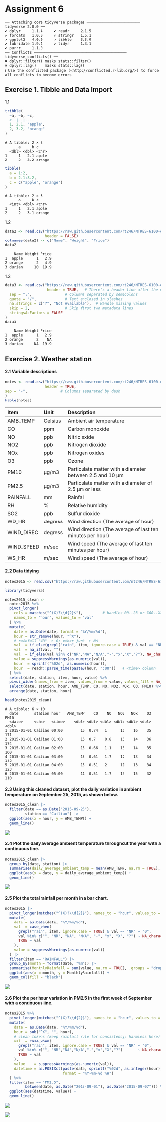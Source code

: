 # Assignment 6


    ── Attaching core tidyverse packages ──────────────────────── tidyverse 2.0.0 ──
    ✔ dplyr     1.1.4     ✔ readr     2.1.5
    ✔ forcats   1.0.0     ✔ stringr   1.5.1
    ✔ ggplot2   4.0.0     ✔ tibble    3.3.0
    ✔ lubridate 1.9.4     ✔ tidyr     1.3.1
    ✔ purrr     1.1.0     
    ── Conflicts ────────────────────────────────────────── tidyverse_conflicts() ──
    ✖ dplyr::filter() masks stats::filter()
    ✖ dplyr::lag()    masks stats::lag()
    ℹ Use the conflicted package (<http://conflicted.r-lib.org/>) to force all conflicts to become errors

## Exercise 1. Tibble and Data Import

1.1

``` r
tribble(
  ~a, ~b, ~c,
  #--|--|----
  1, 2.1, "apple",
  2, 3.2, "orange"
)
```

    # A tibble: 2 × 3
          a     b c     
      <dbl> <dbl> <chr> 
    1     1   2.1 apple 
    2     2   3.2 orange

``` r
tibble(
  a = 1:2,
  b = 2.1:3.2,
  c = c("apple", "orange")
)
```

    # A tibble: 2 × 3
          a     b c     
      <int> <dbl> <chr> 
    1     1   2.1 apple 
    2     2   3.1 orange

1.2

``` r
data2 <- read.csv("https://raw.githubusercontent.com/nt246/NTRES-6100-data-science/master/datasets/dataset2.txt",
                  header = FALSE)
colnames(data2) <- c("Name", "Weight", "Price")
data2
```

        Name Weight Price
    1  apple      1   2.9
    2 orange      2   4.9
    3 durian     10  19.9

1.3

``` r
data3 <- read.csv("https://raw.githubusercontent.com/nt246/NTRES-6100-data-science/master/datasets/dataset3.txt",
                   header = TRUE,   # There's a header line after the metadata
  sep = ";",               # Columns separated by semicolons
  quote = "/",             # Text enclosed in slashes
  na.strings = c("?", "Not Available"),  # Handle missing values
  skip = 2,                # Skip first two metadata lines
  stringsAsFactors = FALSE
)
data3
```

        Name Weight Price
    1  apple      1   2.9
    2 orange      2    NA
    3 durian     NA  19.9

## Exercise 2. Weather station

#### 2.1 Variable descriptions

``` r
notes <- read.csv("https://raw.githubusercontent.com/nt246/NTRES-6100-data-science/master/datasets/2015y_Weather_Station_notes.txt",
                  header = TRUE,
sep = "-",               # Columns separated by dash
)
kable(notes)
```

| Item | Unit | Description |
|:---|:---|:---|
| AMB_TEMP | Celsius | Ambient air temperature |
| CO | ppm | Carbon monoxide |
| NO | ppb | Nitric oxide |
| NO2 | ppb | Nitrogen dioxide |
| NOx | ppb | Nitrogen oxides |
| O3 | ppb | Ozone |
| PM10 | μg/m3 | Particulate matter with a diameter between 2.5 and 10 μm |
| PM2.5 | μg/m3 | Particulate matter with a diameter of 2.5 μm or less |
| RAINFALL | mm | Rainfall |
| RH | % | Relative humidity |
| SO2 | ppb | Sulfur dioxide |
| WD_HR | degress | Wind direction (The average of hour) |
| WIND_DIREC | degress | Wind direction (The average of last ten minutes per hour) |
| WIND_SPEED | m/sec | Wind speed (The average of last ten minutes per hour) |
| WS_HR | m/sec | Wind speed (The average of hour) |

#### 2.2 Data tidying

``` r
notes2015 <- read.csv("https://raw.githubusercontent.com/nt246/NTRES-6100-data-science/master/datasets/2015y_Weather_Station.csv")

library(tidyverse)

notes2015_clean <-
  notes2015 %>%
  pivot_longer(
    cols = matches("^(X)?\\d{2}$"),         # handles 00..23 or X00..X23
    names_to = "hour", values_to = "val"
  ) %>%
  mutate(
    date = as.Date(date, format = "%Y/%m/%d"),
    hour = str_remove(hour, "^X"),
    # rainfall "NR" -> 0; other junk -> NA
    val  = if_else(grepl("rain", item, ignore.case = TRUE) & val == "NR", "0", val),
    val  = na_if(val, ""),
    val  = if_else(val %in% c("NR","NA","N/A","-","x","X","?"), NA_character_, val),
    value = suppressWarnings(as.numeric(val)),
    hour  = sprintf("%02d", as.numeric(hour)),
    hour  = readr::parse_time(paste0(hour, ":00"))   # <time> column
  ) %>%
  select(date, station, item, hour, value) %>%
  pivot_wider(names_from = item, values_from = value, values_fill = NA_real_) %>%
  select(date, station, hour, AMB_TEMP, CO, NO, NO2, NOx, O3, PM10) %>%
  arrange(date, station, hour)

head(notes2015_clean)
```

    # A tibble: 6 × 10
      date       station hour   AMB_TEMP    CO    NO   NO2   NOx    O3  PM10
      <date>     <chr>   <time>    <dbl> <dbl> <dbl> <dbl> <dbl> <dbl> <dbl>
    1 2015-01-01 Cailiao 00:00        16  0.74   1      15    16    35   171
    2 2015-01-01 Cailiao 01:00        16  0.7    0.8    13    14    36   174
    3 2015-01-01 Cailiao 02:00        15  0.66   1.1    13    14    35   160
    4 2015-01-01 Cailiao 03:00        15  0.61   1.7    12    13    34   142
    5 2015-01-01 Cailiao 04:00        15  0.51   2      11    13    34   123
    6 2015-01-01 Cailiao 05:00        14  0.51   1.7    13    15    32   110

#### 2.3 Using this cleaned dataset, plot the daily variation in ambient temperature on September 25, 2015, as shown below.

``` r
notes2015_clean |> 
  filter(date == as.Date("2015-09-25"),
         station == "Cailiao") |> 
  ggplot(aes(x = hour, y = AMB_TEMP)) +
  geom_line()
```

![](assignment_6_files/figure-commonmark/unnamed-chunk-7-1.png)

#### 2.4 Plot the daily average ambient temperature throughout the year with a **continuous line**.

``` r
notes2015_clean |> 
  group_by(date, station) |> 
  summarise(daily_average_ambient_temp = mean(AMB_TEMP, na.rm = TRUE), .groups = "drop") |> 
  ggplot(aes(x = date, y = daily_average_ambient_temp)) +
  geom_line()
```

![](assignment_6_files/figure-commonmark/unnamed-chunk-8-1.png)

#### 2.5 Plot the total rainfall per month in a bar chart.

``` r
notes2015 |> 
  pivot_longer(matches("^(X)?\\d{2}$"), names_to = "hour", values_to = "val") |> 
  mutate(
    date = as.Date(date, "%Y/%m/%d"),
    val  = case_when(
      grepl("rain", item, ignore.case = TRUE) & val == "NR" ~ "0",
      val %in% c("", "NR", "NA", "N/A", "-", "x", "X", "?") ~ NA_character_,
      TRUE ~ val
    ),
    value = suppressWarnings(as.numeric(val))
  ) |> 
  filter(item == "RAINFALL") |> 
  group_by(month = format(date, "%m")) |> 
  summarise(MonthlyRainfall = sum(value, na.rm = TRUE), .groups = "drop") |> 
  ggplot(aes(x = month, y = MonthlyRainfall)) +
  geom_col(fill = "black")
```

![](assignment_6_files/figure-commonmark/unnamed-chunk-9-1.png)

#### 2.6 Plot the per hour variation in PM2.5 in the first week of September with a **continuous line**.

``` r
notes2015 %>%
  pivot_longer(matches("^(X)?\\d{2}$"), names_to = "hour", values_to = "val") %>%
  mutate(
    date = as.Date(date, "%Y/%m/%d"),
    hour = sub("^X", "", hour),
    # clean tokens (keep rainfall rule for consistency; harmless here)
    val  = case_when(
      grepl("rain", item, ignore.case = TRUE) & val == "NR" ~ "0",
      val %in% c("", "NR","NA","N/A","-","x","X","?")       ~ NA_character_,
      TRUE ~ val
    ),
    value    = suppressWarnings(as.numeric(val)),
    datetime = as.POSIXct(paste(date, sprintf("%02d", as.integer(hour))),
                          format = "%Y-%m-%d %H")
  ) %>%
  filter(item == "PM2.5",
         between(date, as.Date("2015-09-01"), as.Date("2015-09-07"))) %>%
  ggplot(aes(datetime, value)) +
  geom_line()
```

![](assignment_6_files/figure-commonmark/unnamed-chunk-10-1.png)

![](http://localhost:6078/assignment_6_files/figure-commonmark/unnamed-chunk-9-1.png)
